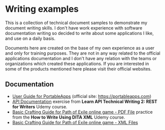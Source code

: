 # Writing examples

This is a collection of technical document samples to demonstrate my document writing skills. I don't have work experience with software documentation writing so decided to write about some applications I like, and use on a daily basis.

Documents here are created on the base of my own experience as a user and only for training purposes. They are not in any way related to the official applications documentation and I don't have any relation with the teams or organizations which created these applications. If you are interested in some of the products mentioned here please visit their official websites.

## Documentation

* [User Guide for PortableApps](UserGuide.md) (official site: <https://portableapps.com>)
* [API Documentation](RESTDocs.md) exercise from **Learn API Technical Writing 2: REST for Writers** Udemy course.
* [Basic Crafting Guide for Path of Exile online game - PDF File](basic_PoE_crafting_guide_All.pdf) practice from the **How to Write Using DITA XML** Udemy course.
* [Basic Crafting Guide for Path of Exile online game - XML Files](BasicPoECraftGudeData)
